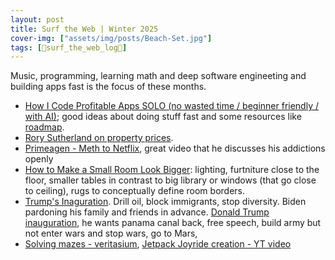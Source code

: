 ```yaml
---
layout: post
title: Surf the Web | Winter 2025
cover-img: ["assets/img/posts/Beach-Set.jpg"]
tags: [🌊surf_the_web_log📒]
---
```


Music, programming, learning math and deep software engineeting and building apps fast is the focus of these months.

* [How I Code Profitable Apps SOLO (no wasted time / beginner friendly / with AI)](https://youtu.be/CNsvts6pVzo); good ideas about doing stuff fast and some resources like [roadmap](https://roadmap.sh/).
* [Rory Sutherland on property prices](https://youtu.be/TnJeXTC3nkU).
* [Primeagen - Meth to Netflix](https://youtu.be/JjHFubUPLV0), great video that he discusses his addictions openly
* [How to Make a Small Room Look Bigger](https://youtu.be/0d6Rme8XAFI): lighting, furtniture close to the floor, smaller tables in contrast to big library or windows (that go close to ceiling), rugs to conceptually define room borders.
* [Trump's Inaguration](https://youtu.be/95ypYghOgOI). Drill oil, block immigrants, stop diversity. Biden pardoning his family and friends in advance. [Donald Trump inauguration](https://youtu.be/Qb4JWRBF80A), he wants panama canal back, free speech, build army but not enter wars and stop wars, go to Mars,
* [Solving mazes - veritasium](https://youtu.be/ZMQbHMgK2rw), [Jetpack Joyride creation - YT video](https://youtu.be/mxHkXADm3gU)
